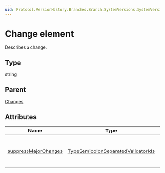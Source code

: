 ```yaml
---
uid: Protocol.VersionHistory.Branches.Branch.SystemVersions.SystemVersion.MajorVersions.MajorVersion.MinorVersions.MinorVersion.Changes.Change
---
```


# Change element

Describes a change.

## Type

string

## Parent

[Changes](xref:Protocol.VersionHistory.Branches.Branch.SystemVersions.SystemVersion.MajorVersions.MajorVersion.MinorVersions.MinorVersion.Changes)

## Attributes

|Name|Type|Required|Description|
|--- |--- |--- |--- |
|[suppressMajorChanges](xref:Protocol.VersionHistory.Branches.Branch.SystemVersions.SystemVersion.MajorVersions.MajorVersion.MinorVersions.MinorVersion.Changes.Change-suppressMajorChanges)|[TypeSemicolonSeparatedValidatorIds](xref:Protocol-TypeSemicolonSeparatedValidatorIds)||Specifies the suppressed major changes.|
